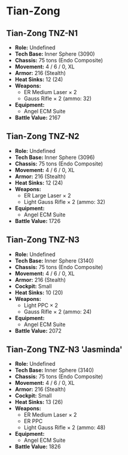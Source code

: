 # Tian-Zong
## Tian-Zong TNZ-N1
- **Role:** Undefined
- **Tech Base:** Inner Sphere (3090)
- **Chassis:** 75 tons (Endo Composite)
- **Movement:** 4 / 6 / 0, XL
- **Armor:** 216 (Stealth)
- **Heat Sinks:** 12 (24)
- **Weapons:**
  - ER Medium Laser × 2
  - Gauss Rifle × 2 (ammo: 32)
- **Equipment:**
  - Angel ECM Suite
- **Battle Value:** 2167

## Tian-Zong TNZ-N2
- **Role:** Undefined
- **Tech Base:** Inner Sphere (3096)
- **Chassis:** 75 tons (Endo Composite)
- **Movement:** 4 / 6 / 0, XL
- **Armor:** 216 (Stealth)
- **Heat Sinks:** 12 (24)
- **Weapons:**
  - ER Large Laser × 2
  - Light Gauss Rifle × 2 (ammo: 32)
- **Equipment:**
  - Angel ECM Suite
- **Battle Value:** 1726

## Tian-Zong TNZ-N3
- **Role:** Undefined
- **Tech Base:** Inner Sphere (3140)
- **Chassis:** 75 tons (Endo Composite)
- **Movement:** 4 / 6 / 0, XL
- **Armor:** 216 (Stealth)
- **Cockpit:** Small
- **Heat Sinks:** 10 (20)
- **Weapons:**
  - Light PPC × 2
  - Gauss Rifle × 2 (ammo: 24)
- **Equipment:**
  - Angel ECM Suite
- **Battle Value:** 2072

## Tian-Zong TNZ-N3 'Jasminda'
- **Role:** Undefined
- **Tech Base:** Inner Sphere (3140)
- **Chassis:** 75 tons (Endo Composite)
- **Movement:** 4 / 6 / 0, XL
- **Armor:** 216 (Stealth)
- **Cockpit:** Small
- **Heat Sinks:** 13 (26)
- **Weapons:**
  - ER Medium Laser × 2
  - ER PPC
  - Light Gauss Rifle × 2 (ammo: 48)
- **Equipment:**
  - Angel ECM Suite
- **Battle Value:** 1826

